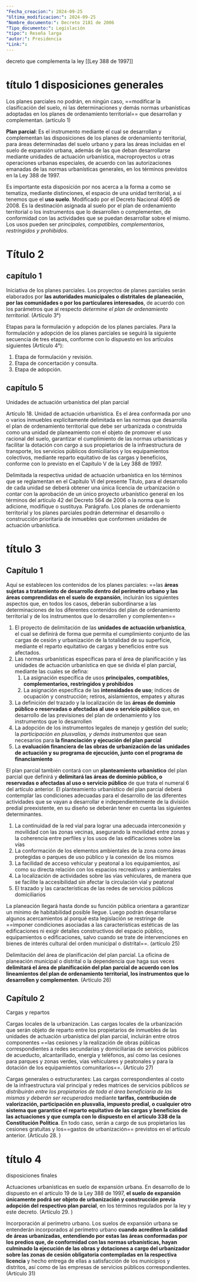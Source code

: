 ```yaml
---
"Fecha_creacion:": 2024-09-25
"Ultima_modificacion:": 2024-09-25
"Nombre_documento:": Decreto 2181 de 2006
"Tipo_documento:": Legislación
"tipo:": Reseña larga
"autor:": Presidencia 
"Link:": 
---
```

decreto que complementa la ley [[Ley 388 de 1997]]
# título 1 disposiciones generales 

Los planes parciales no podrán, en ningún caso, ==modificar la clasificación del suelo, ni las determinaciones y demás normas urbanísticas adoptadas en los planes de ordenamiento territorial== que desarrollan y complementan. (artículo 1)

**Plan parcial**: Es el instrumento mediante el cual se desarrollan y complementan las disposiciones de los planes de ordenamiento territorial, para áreas determinadas del suelo urbano y para las áreas incluidas en el suelo de expansión urbana, además de las que deban desarrollarse mediante unidades de actuación urbanística, macroproyectos u otras operaciones urbanas especiales, de acuerdo con las autorizaciones emanadas de las normas urbanísticas generales, en los términos previstos en la Ley 388 de 1997.

Es importante esta disposición por nos acerca a la forma a como se tematiza, mediante distinciones, el espacio de una unidad territorial, a sí tenemos que el **uso suelo**. Modificado por el Decreto Nacional 4065 de 2008. Es la destinación asignada al suelo por el plan de ordenamiento territorial o los instrumentos que lo desarrollen o complementen, de conformidad con las actividades que se puedan desarrollar sobre el mismo. Los usos pueden ser *principales, compatibles, complementarios, restringidos y prohibidos*.
# Título 2

## capítulo 1

Iniciativa de los planes parciales. Los proyectos de planes parciales serán elaborados por **las autoridades municipales o distritales de planeación, por las comunidades o por los particulares interesados**, de acuerdo con los parámetros que al respecto *determine el plan de ordenamiento territorial.* (Artículo 3°)

Etapas para la formulación y adopción de los planes parciales. Para la formulación y adopción de los planes parciales se seguirá la siguiente secuencia de tres etapas, conforme con lo dispuesto en los artículos siguientes (Artículo 4°):
1. Etapa de formulación y revisión.
2. Etapa de concertación y consulta.
3. Etapa de adopción.

## capítulo 5

Unidades de actuación urbanística del plan parcial

Artículo 18. Unidad de actuación urbanística. Es el área conformada por uno o varios inmuebles explícitamente delimitada en las normas que desarrolla el plan de ordenamiento territorial que debe ser urbanizada o construida como una unidad de planeamiento con el objeto de promover el uso racional del suelo, garantizar el cumplimiento de las normas urbanísticas y facilitar la dotación con cargo a sus propietarios de la infraestructura de transporte, los servicios públicos domiciliarios y los equipamientos colectivos, mediante reparto equitativo de las cargas y beneficios, conforme con lo previsto en el Capítulo V de la Ley 388 de 1997.

Delimitada la respectiva unidad de actuación urbanística en los términos que se reglamentan en el Capítulo VI del presente Título, para el desarrollo de cada unidad se deberá obtener una única licencia de urbanización o contar con la aprobación de un único proyecto urbanístico general en los términos del artículo 42 del Decreto 564 de 2006 o la norma que lo adicione, modifique o sustituya. Parágrafo. Los planes de ordenamiento territorial y los planes parciales podrán determinar el desarrollo o construcción prioritaria de inmuebles que conformen unidades de actuación urbanística.
# título 3
## Capítulo 1 

Aquí se establecen los contenidos de los planes parciales:  ==las **áreas sujetas a tratamiento de desarrollo dentro del perímetro urbano y las áreas comprendidas en el suelo de expansión**, incluirán los siguientes aspectos que, en todos los casos, deberán subordinarse a las determinaciones de los diferentes contenidos del plan de ordenamiento territorial y de los instrumentos que lo desarrollen y complementen==


1) El proyecto de delimitación de las **unidades de actuación urbanística**, el cual se definirá de forma que permita el cumplimiento conjunto de las cargas de cesión y urbanización de la totalidad de su superficie, mediante el reparto equitativo de cargas y beneficios entre sus afectados.
2) Las normas urbanísticas específicas para el área de planificación y las unidades de actuación urbanística en que se divida el plan parcial, mediante las cuales se defina:
	1) La asignación específica de usos **principales, compatibles, complementarios, restringidos y prohibidos**
	2) La asignación específica de las **intensidades de uso**; índices de ocupación y construcción; retiros, aislamientos, empates y alturas
3) La definición del trazado y la localización de las **áreas de dominio público o reservadas o afectadas al uso o servicio público** que, en desarrollo de las previsiones del plan de ordenamiento y los instrumentos que lo desarrollen
4) La adopción de los instrumentos legales de manejo y gestión del suelo; la *participación en plusvalías, y demás instrumentos* que sean necesarios para **la financiación y ejecución del plan parcial**
5) La **evaluación financiera de las obras de urbanización de las unidades de actuación y su programa de ejecución, junto con el programa de financiamiento**

El plan parcial también contará con un **planteamiento urbanístico** del plan parcial que definirá y **delimitará las áreas de dominio público, o reservadas o afectadas al uso o servicio público** de que trata el numeral 6 del artículo anterior. El planteamiento urbanístico del plan parcial deberá contemplar las condiciones adecuadas para el desarrollo de las diferentes actividades que se vayan a desarrollar e independientemente de la división predial preexistente, en su diseño se deberán tener en cuenta las siguientes determinantes. 

1) La continuidad de la red vial para lograr una adecuada interconexión y movilidad con las zonas vecinas, asegurando la movilidad entre zonas y la coherencia entre perfiles y los usos de las edificaciones sobre las vías
2) La conformación de los elementos ambientales de la zona como áreas protegidas o parques de uso público y la conexión de los mismos
3) La facilidad de acceso vehicular y peatonal a los equipamientos, así como su directa relación con los espacios recreativos y ambientales
4) La localización de actividades sobre las vías vehiculares, de manera que se facilite la accesibilidad sin afectar la circulación vial y peatonal
5) El trazado y las características de las redes de servicios públicos domiciliarios

La planeación llegará hasta donde su función pública orientara a garantizar un mínimo de habitabilidad posible llegue. Luego podrán desarrollarse algunos acercamientos al porqué esta legislación se restringe de ==imponer condiciones asociadas a las características estéticas de las edificaciones ni exigir detalles constructivos del espacio público, equipamientos o edificaciones, salvo cuando se trate de intervenciones en bienes de interés cultural del orden municipal o distrital==. (artículo 25)

Delimitación del área de planificación del plan parcial. La oficina de planeación municipal o distrital o la dependencia que haga sus veces **delimitará el área de planificación del plan parcial de acuerdo con los lineamientos del plan de ordenamiento territorial, los instrumentos que lo desarrollen y complementen**. (Artículo 26)

## Capítulo 2 
Cargas y repartos 

Cargas locales de la urbanización. Las cargas locales de la urbanización que serán objeto de reparto entre los propietarios de inmuebles de las unidades de actuación urbanística del plan parcial, incluirán entre otros componentes ==las cesiones y la realización de obras públicas correspondientes a redes secundarias y domiciliarias de servicios públicos de acueducto, alcantarillado, energía y teléfonos, así como las cesiones para parques y zonas verdes, vías vehiculares y peatonales y para la dotación de los equipamientos comunitarios==. (Artículo 27)

Cargas generales o estructurantes:  Las cargas correspondientes al costo de la infraestructura vial principal y redes matrices de servicios públicos *se distribuirán entre los propietarios de toda el área beneficiaria de las mismas y deberán ser recuperados* mediante **tarifas, contribución de valorización, participación en plusvalía, impuesto predial, o cualquier otro sistema que garantice el reparto equitativo de las cargas y beneficios de las actuaciones y que cumpla con lo dispuesto en el artículo 338 de la Constitución Política**. En todo caso, serán a cargo de sus propietarios las cesiones gratuitas y los==gastos de urbanización== previstos en el artículo anterior. (Artículo 28. )

# título 4
disposiciones finales 

Actuaciones urbanísticas en suelo de expansión urbana. En desarrollo de lo dispuesto en el artículo 19 de la Ley 388 de 1997, **el suelo de expansión únicamente podrá ser objeto de urbanización y construcción previa adopción del respectivo plan parcial**, en los términos regulados por la ley y este decreto. (Artículo 29. )

Incorporación al perímetro urbano. Los suelos de expansión urbana se entenderán incorporados al perímetro urbano **cuando acrediten la calidad de áreas urbanizadas, entendiendo por estas las áreas conformadas por los predios que, de conformidad con las normas urbanísticas, hayan culminado la ejecución de las obras y dotaciones a cargo del urbanizador sobre las zonas de cesión obligatoria contempladas en la respectiva licencia** y hecho entrega de ellas a satisfacción de los municipios y distritos, así como de las empresas de servicios públicos correspondientes. (Artículo 31)



